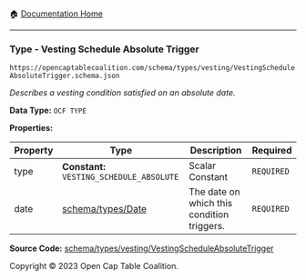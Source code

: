 :house: [Documentation Home](/README.md)

---

### Type - Vesting Schedule Absolute Trigger

`https://opencaptablecoalition.com/schema/types/vesting/VestingScheduleAbsoluteTrigger.schema.json`

_Describes a vesting condition satisfied on an absolute date._

**Data Type:** `OCF TYPE`

**Properties:**

| Property | Type                                            | Description                                | Required   |
| -------- | ----------------------------------------------- | ------------------------------------------ | ---------- |
| type     | **Constant:** `VESTING_SCHEDULE_ABSOLUTE`       | Scalar Constant                            | `REQUIRED` |
| date     | [schema/types/Date](/docs/schema/types/Date.md) | The date on which this condition triggers. | `REQUIRED` |

**Source Code:** [schema/types/vesting/VestingScheduleAbsoluteTrigger](/schema/types/vesting/VestingScheduleAbsoluteTrigger.schema.json)

Copyright © 2023 Open Cap Table Coalition.
